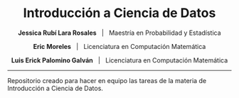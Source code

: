 <div align="center">

<h1 style="font-size:28px;">Introducción a Ciencia de Datos</h1>

<!-- Por favor completen los datos como nombte completo y si es correcta la licenciatura o maestria en que -->
<p><b>Jessica Rubí Lara Rosales</b> &nbsp;&nbsp;|&nbsp;&nbsp; Maestría en Probabilidad y Estadística</p>
<p><b>Eric Moreles</b> &nbsp;&nbsp;|&nbsp;&nbsp; Licenciatura en Computación Matemática</p>
<p><b>Luis Erick Palomino Galván</b> &nbsp;&nbsp;|&nbsp;&nbsp; Licenciatura en Computación Matemática</p>

<hr>

</div>

<p>Repositorio creado para hacer en equipo las tareas de la materia de Introducción a Ciencia de Datos.</p>
